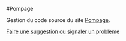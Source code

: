 #Pompage

Gestion du code source du site [Pompage](htp://pompage.net/).

[Faire une suggestion ou signaler un problème](https://github.com/pompage/site/issues)

